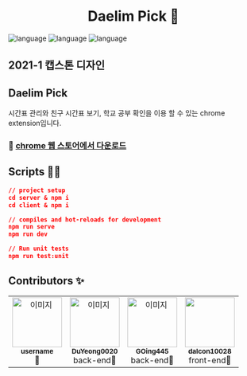 <h1 align="center">Daelim Pick 👋</h1>

![language](https://img.shields.io/badge/language-javscript-yellow)
![language](https://img.shields.io/badge/version-1.0.0-blue)
![language](https://img.shields.io/badge/license-MIT-green)
<br/>
<h2>2021-1 캡스톤 디자인</h2>
<h2>Daelim Pick</h2>
<p>시간표 관리와 친구 시간표 보기, 학교 공부 확인을 이용 할 수 있는 chrome extension입니다.</p>

### 📅 <a href="https://chrome.google.com/webstore/detail/%EB%8C%80%EB%A6%BC%ED%94%BD/beabgbjleckdhifhckdekgjkhnkinnjf?hl=ko&">chrome 웹 스토어에서 다운로드</a>

## Scripts 👨‍💻

```json
// project setup
cd server & npm i
cd client & npm i

// compiles and hot-reloads for development
npm run serve
npm run dev

// Run unit tests
npm run test:unit
```

## Contributors ✨

<table>
  <tr>
    <td align="center"><a href="깃허브 주소"><img src="깃허브 프로필 이미지 링크" width="100px;" alt="이미지"/><br /><sub><b>username</b></sub></a><br />🍿</td>
    <td align="center"><a href="https://github.com/DuYeong0020"><img src="https://avatars.githubusercontent.com/u/71247713?v=4" width="100px;" alt="이미지"/><br /><sub><b>DuYeong0020</b></sub></a><br />back-end🍿</td>
    <td align="center"><a href="https://github.com/GOing445"><img src="https://avatars.githubusercontent.com/u/35233009?v=4" width="100px;" alt="이미지"/><br /><sub><b>GOing445</b></sub></a><br />back-end🍿</td>
    <td align="center"><a href="https://github.com/dalcon10028"><img src="https://avatars.githubusercontent.com/u/30119526?s=460&u=d798517691d2d73549fce15c8aecd4722bb68d0b&v=4" width="100px;" alt=""/><br /><sub><b>dalcon10028</b></sub></a><br />front-end🍿</td>
  </tr>
</table>